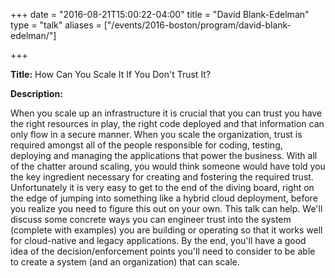 +++
date = "2016-08-21T15:00:22-04:00"
title = "David Blank-Edelman"
type = "talk"
aliases = ["/events/2016-boston/program/david-blank-edelman/"]

+++

<div class="span-15  ">
  <div class="span-15  last ">
  <p><strong>Title:</strong>
How Can You Scale It If You Don't Trust It?
</p>

<p><strong>Description:</strong></p>

<p>
When you scale up an infrastructure it is crucial that you can trust you have the right resources in play, the right code deployed and that information can only flow in a secure manner. When you scale the organization, trust is required amongst all of the people responsible for coding, testing, deploying and managing the applications that power the business. With all of the chatter around scaling, you would think someone would have told you the key ingredient necessary for creating and fostering the required trust. Unfortunately it is very easy to get to the end of the diving board, right on the edge of jumping into something like a hybrid cloud deployment, before you realize you need to figure this out on your own. This talk can help. We'll discuss some concrete ways you can engineer trust into the system (complete with examples) you are building or operating so that it works well for cloud-native and legacy applications. By the end, you'll have a good idea of the decision/enforcement points you'll need to consider to be able to create a system (and an organization) that can scale.
</p>
<p>

  </div>
</div>

